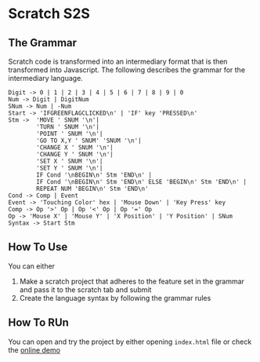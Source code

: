 # Scratch S2S

## The Grammar

Scratch code is transformed into an intermediary format that is then transformed into Javascript. The following describes the grammar for the intermediary language.

```
Digit -> 0 | 1 | 2 | 3 | 4 | 5 | 6 | 7 | 8 | 9 | 0
Num -> Digit | DigitNum
SNum -> Num | -Num
Start -> 'IFGREENFLAGCLICKED\n' | 'IF' key 'PRESSED\n'
Stm ->  'MOVE ' SNUM '\n'| 
        'TURN ' SNUM '\n'|
        'POINT ' SNUM '\n'|
        'GO TO X,Y ' SNUM' 'SNUM '\n'|
        'CHANGE X ' SNUM '\n'|
        'CHANGE Y ' SNUM '\n'|
        'SET X ' SNUM '\n'|
        'SET Y ' SNUM '\n'|
        IF Cond '\nBEGIN\n' Stm 'END\n' |
        IF Cond '\nBEGIN\n' Stm 'END\n' ELSE 'BEGIN\n' Stm 'END\n' |
        REPEAT NUM 'BEGIN\n' Stm 'END\n'
Cond -> Comp | Event
Event -> 'Touching Color' hex | 'Mouse Down' | 'Key Press' key
Comp -> Op '>' Op | Op '<' Op | Op '=' Op
Op -> 'Mouse X' | 'Mouse Y' | 'X Position' | 'Y Position' | SNum
Syntax -> Start Stm
```

## How To Use
You can either
1. Make a scratch project that adheres to the feature set in the grammar and pass it to the scratch tab and submit
2. Create the language syntax by following the grammar rules

## How To RUn
You can open and try the project by either opening `index.html` file or check the [online demo](https://logician724.github.io/scratch-s2s/)